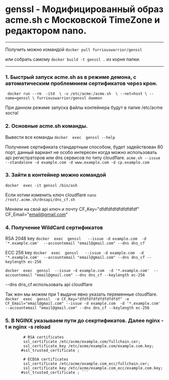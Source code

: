 # genssl - Модифицированный образ acme.sh c Московской TimeZone и редактором nano.

***
Получить можно командой ``docker pull furriouswarrior/genssl``

или собрать самому `` docker build -t genssl . `` из корня папки.
***


### 1. Быстрый запуск  acme.sh as в режиме демона, с автоматическим проблемнием сертификатов через крон.
``
   docker run --rm  -itd  \
  -v /etc/acme:/acme.sh  \
  --net=host \
  --name=genssl \
  furriouswarrior/genssl daemon``

При данном режиме запуска файлы контейнера будут в папке /etc/acme хоста!
  
### 2. Основные acme.sh команды.
Вывести все команды
`` docker  exec  genssl --help ``

Получение сертификата стандартным способом, будет задействован 80 порт, данный вариант не особо интересен когда можно использовать api регистраторов или dns сервисов по типу cloudflare.
`` acme.sh --issue --standalone -d example.com -d www.example.com -d cp.example.com ``


### 3. Зайти  в контейнер можно командой
`` docker  exec -it genssl /bin/ash ``

Если хотим изменить ключ cloudflare
``nano /root/.acme.sh/dnsapi/dns_cf.sh``

Меняем на свой api ключ и почту
CF_Key="dfdfdfdfdfdfdfdfdf"
CF_Email="email@gmail.com" 


### 4. Получение WildCard сертификатов
RSA 2048 key
``docker  exec  genssl   --issue -d example.com  -d '*.example.com'  --accountemail "email@gmail.com" --dns dns_cf``

ECC 256 key
``docker  exec  genssl   --issue -d example.com  -d '*.example.com'  --accountemail "email@gmail.com" --dns dns_cf --keylength ec-256``


``docker  exec  genssl  --issue -d example.com  -d '*.example.com'  --accountemail "email@gmail.com" --dns dns_cf --keylength ec-256 ``

--dns dns_cf использовать api cloudflare

Так жен мы можем при 1 выдаче явно указать переменные cloudflare.
`` docker  exec  genssl  -e CF_Key="dfdfdfdfdfdfdfdfdf" -e CF_Email="email@gmail.com" --issue -d example.com  -d '*.example.com'  --accountemail "email@gmail.com" --dns dns_cf --keylength ec-256 ``


### 5. В NGINX указываем пути до секртификатов. Далее nginx -t и nginx -s reload
```
        # RSA certificates
        ssl_certificate /etc/acme/example.com/fullchain.cer;
        ssl_certificate_key /etc/acme/example.com/example.com.key;
       #ssl_trusted_certificate ;

        # ECDSA certificates
        ssl_certificate /etc/acme/example.com_ecc/fullchain.cer;
        ssl_certificate_key /etc/acme/example.com_ecc/example.com.key;
       #ssl_trusted_certificate ; ```
